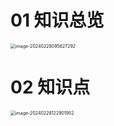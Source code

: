 # 01 知识总览

<img src="https://cvp.oss-cn-shanghai.aliyuncs.com/picgo/202402280956351.png" alt="image-20240228095627292" style="zoom:50%;" />



# 02 知识点

<img src="https://cvp.oss-cn-shanghai.aliyuncs.com/picgo/202402281229139.png" alt="image-20240228122901952" style="zoom:50%;" />